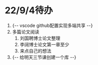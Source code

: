 # 22/9/4待办

1. {-- vscode github配置实现多端共享 --}
2. 多篇论文阅读
    1. 刘国聘博士论文整理
    2. 李阔博士论文第一章至少
    3. 来点自己的想法
3. {-- 给明天三节课创建一个库 --}

